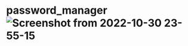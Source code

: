 # password_manager![Screenshot from 2022-10-30 23-55-15](https://user-images.githubusercontent.com/110360901/198895132-d5e73b38-4e71-4ef2-84d6-d09cb8c050ab.png)
